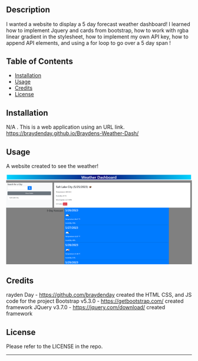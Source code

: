 # <Braydens-WeatherDashboard-Module-6-Challenge>

## Description

I wanted a website to display a 5 day forecast weather dashboard! I learned how to implement Jquery and cards from bootstrap, how to work with rgba linear gradient in the stylesheet, how to implement my own API key, how to append API elements, and using a for loop to go over a 5 day span !

## Table of Contents

- [Installation](#installation)
- [Usage](#usage)
- [Credits](#credits)
- [License](#license)

## Installation

N/A . This is a web application using an URL link. https://braydenday.github.io/Braydens-Weather-Dash/

## Usage

A website created to see the weather!

![weather-dashboard](/Assets/Screenshot1.png?raw=true "Weather Dashboard")

## Credits
rayden Day - https://github.com/braydenday created the HTML CSS, and JS code for the project
Bootstrap v5.3.0 - https://getbootstrap.com/ created framework
JQuery v3.7.0 - https://jquery.com/download/ created framework

## License

Please refer to the LICENSE in the repo.

---